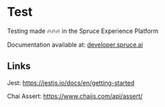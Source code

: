 # Test

Testing made 🔥🔥🔥 in the Spruce Experience Platform

Documentation available at: [developer.spruce.ai](https://developer.spruce.ai/#/tests/index)

## Links

Jest: https://jestjs.io/docs/en/getting-started

Chai Assert: https://www.chaijs.com/api/assert/
